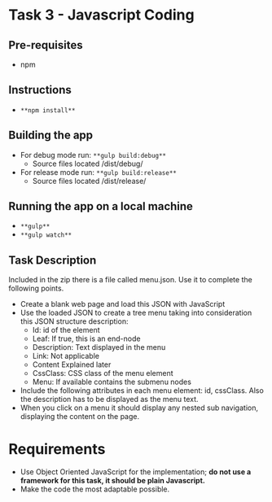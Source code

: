 # Task 3 - Javascript Coding

## Pre-requisites
- npm

## Instructions
- `**npm install**`

## Building the app

- For debug mode run: `**gulp build:debug**`
    - Source files located /dist/debug/
- For release mode run: `**gulp build:release**`
    - Source files located /dist/release/

## Running the app on a local machine
- `**gulp**`
- `**gulp watch**`

## Task Description

Included in the zip there is a file called menu.json. Use it to complete the following points.

- Create a blank web page and load this JSON with JavaScript
- Use the loaded JSON to create a tree menu taking into consideration this JSON structure description:
    - Id: id of the element
    - Leaf: If true, this is an end-node
    - Description: Text displayed in the menu
    - Link: Not applicable
    - Content Explained later
    - CssClass: CSS class of the menu element
    - Menu: If available contains the submenu nodes
- Include the following attributes in each menu element: id, cssClass. Also the description has to be displayed as the menu text.
- When you click on a menu it should display any nested sub navigation, displaying the content on the page.

# Requirements
- Use Object Oriented JavaScript for the implementation; **do not use a framework for this task, it should be plain Javascript.**
- Make the code the most adaptable possible.